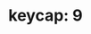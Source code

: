 ---
layout: smileys&emotion
title: "keycap: 9"
emoji: keycap_9
permalink: 9️⃣.html
image: assets/img/3moji/keycap_9.png
---